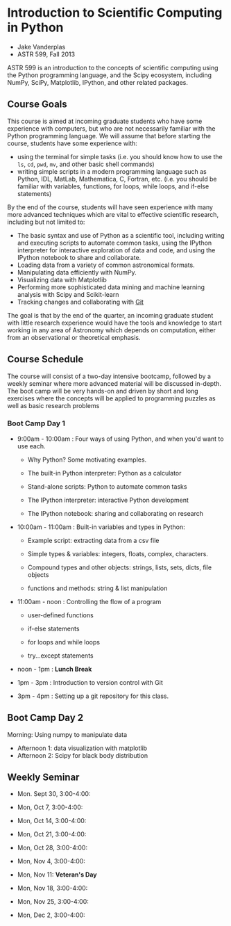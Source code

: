 Introduction to Scientific Computing in Python
==============================================

- Jake Vanderplas
- ASTR 599, Fall 2013

ASTR 599 is an introduction to the concepts of scientific computing using the
Python programming language, and the Scipy ecosystem, including NumPy, SciPy,
Matplotlib, IPython, and other related packages.  

Course Goals
------------
This course is aimed at incoming graduate students who have some experience
with computers, but who are not necessarily familiar with the Python
programming language.  We will assume that before starting the course, 
students have some experience with:

- using the terminal for simple tasks (i.e. you should know how to use the
  ``ls``, ``cd``, ``pwd``, ``mv``, and other basic shell commands)
- writing simple scripts in a modern programming language such as Python,
  IDL, MatLab, Mathematica, C, Fortran, etc. (i.e. you should be familiar
  with variables, functions, for loops, while loops, and if-else statements)

By the end of the course, students will have seen experience with many more
advanced techniques which are vital to effective scientific research,
including but not limited to:

- The basic syntax and use of Python as a scientific tool, including writing
  and executing scripts to automate common tasks, using the IPython
  interpreter for interactive exploration of data and code, and using the
  IPython notebook to share and collaborate.
- Loading data from a variety of common astronomical formats.
- Manipulating data efficiently with NumPy.
- Visualizing data with Matplotlib
- Performing more sophisticated data mining and machine learning analysis
  with Scipy and Scikit-learn
- Tracking changes and collaborating with [Git](http://git-scm.com/)

The goal is that by the end of the quarter, an incoming graduate student with
little research experience would have the tools and knowledge to start working
in any area of Astronomy which depends on computation, either from an
observational or theoretical emphasis.

Course Schedule
---------------
The course will consist of a two-day intensive bootcamp, followed by a weekly
seminar where more advanced material will be discussed in-depth.  The boot
camp will be very hands-on and driven by short and long exercises where the
concepts will be applied to programming puzzles as well as basic research
problems

### Boot Camp Day 1
- 9:00am - 10:00am : Four ways of using Python, and when you'd want to use
  each.

  + Why Python?  Some motivating examples.
 
  + The built-in Python interpreter: Python as a calculator

  + Stand-alone scripts: Python to automate common tasks

  + The IPython interpreter: interactive Python development

  + The IPython notebook: sharing and collaborating on research

- 10:00am - 11:00am : Built-in variables and types in Python:

  + Example script: extracting data from a csv file

  + Simple types & variables: integers, floats, complex, characters.

  + Compound types and other objects: strings, lists, sets, dicts, file objects

  + functions and methods: string & list manipulation

- 11:00am - noon : Controlling the flow of a program

  + user-defined functions

  + if-else statements

  + for loops and while loops

  + try...except statements

- noon - 1pm : **Lunch Break**

- 1pm - 3pm : Introduction to version control with Git

- 3pm - 4pm : Setting up a git repository for this class.

## Boot Camp Day 2

Morning: Using numpy to manipulate data

- Afternoon 1: data visualization with matplotlib
- Afternoon 2: Scipy for black body distribution


## Weekly Seminar

- Mon. Sept 30, 3:00-4:00:

- Mon, Oct 7, 3:00-4:00:

- Mon, Oct 14, 3:00-4:00:

- Mon, Oct 21, 3:00-4:00:

- Mon, Oct 28, 3:00-4:00:

- Mon, Nov 4, 3:00-4:00:

- Mon, Nov 11: **Veteran's Day**

- Mon, Nov 18, 3:00-4:00:

- Mon, Nov 25, 3:00-4:00:

- Mon, Dec 2, 3:00-4:00: